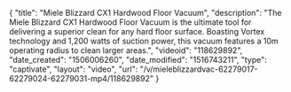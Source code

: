 {
    "title": "Miele Blizzard CX1 Hardwood Floor Vacuum",
    "description": "The Miele Blizzard CX1 Hardwood Floor Vacuum is the ultimate tool for delivering a superior clean for any hard floor surface. Boasting Vortex technology and 1,200 watts of suction power, this vacuum features a 10m operating radius to clean larger areas.",
    "videoid": "118629892",
    "date_created": "1506006260",
    "date_modified": "1516743211",
    "type": "captivate",
    "layout": "video",
    "url": "\/v\/mieleblizzardvac-62279017-62279024-62279031-mp4\/118629892"
}